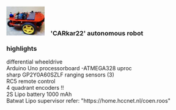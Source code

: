 <h3> <img src="images/thumb.jpg"/>&nbsp;&nbsp;&nbsp; 'CARkar22' autonomous robot<br><br> highlights </h3>
<p>differential wheeldrive<br>
Arduino Uno processorboard -ATMEGA328 uproc<br>
sharp GP2Y0A60SZLF ranging sensors (3)<br>
RC5 remote control<br>  
4 quadrant encoders !!<br>
2S Lipo battery 1000 mAh<br>
Batwat Lipo supervisor refer: "https://home.hccnet.nl/coen.roos"</p>


